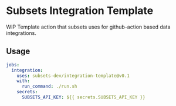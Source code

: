 # Subsets Integration Template

WIP Template action that subsets uses for github-action based data integrations. 

## Usage

```yaml
jobs:
  integration:
    uses: subsets-dev/integration-template@v0.1
    with:
      run_command: ./run.sh
    secrets:
      SUBSETS_API_KEY: ${{ secrets.SUBSETS_API_KEY }}
```

